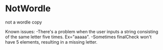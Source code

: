# NotWordle
not a wordle copy

Known issues:
-There's a problem when the user inputs a string consisting of the same letter five times. Ex="aaaaa".
-Sometimes finalCheck won't have 5 elements, resulting in a missing letter.
